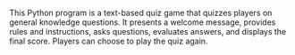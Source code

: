 This Python program is a text-based quiz game that quizzes players on general knowledge questions. It presents a welcome message, provides rules and instructions, asks questions, evaluates answers, and displays the final score. Players can choose to play the quiz again.
